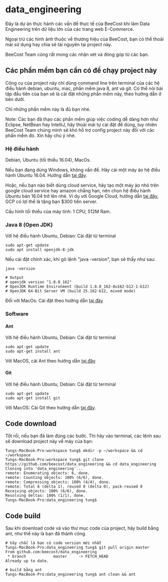 # data_engineering

Đây là dự án thực hành các vấn đề thực tế của BeeCost khi làm Data Engineering trên dữ liệu lớn của các trang web E-Commerce.

Ngoại trừ các hình ảnh thuộc về thương hiệu của BeeCost, bạn có thể thoải mái sử dụng hay chia sẻ tài nguyên tại project này.

BeeCost Team cũng rất mong các nhận xét và đóng góp từ các bạn.

## Các phần mềm bạn cần có để chạy project này

Công cụ của project này chỉ dùng command line trên terminal của các hệ điều hành debian, ubuntu, mac, phần mềm java 8, ant và git. Có thể nói bài tập đầu tiên của bạn sẽ là cài đặt những phần mềm này, theo hướng dẫn ở bên dưới.

Chỉ những phần mềm này là đủ bạn nhé.

Note: Các bạn đã thạo các phần mềm giúp việc coding dễ dàng hơn như Eclipse, NetBean hay IntelliJ, hãy thoải mái tự cài đặt để dùng, tuy nhiên BeeCost Team chúng mình sẽ khó hỗ trợ config project này đối với các phần mềm đó. Xin hãy chú ý nhé.

### Hệ điều hành

Debian, Ubuntu (tối thiểu 16.04), MacOs.

Nếu bạn đang dùng Windows, không vấn đề. Hãy cài một máy ảo hệ điều hành Ubuntu 16.04. Hướng dẫn [tại đây](https://theholmesoffice.com/installing-ubuntu-in-vmware-player-on-windows/).

Hoặc, nếu bạn nào biết dùng cloud service, hãy tạo một máy ảo nhỏ trên google cloud service hay amazon chẳng hạn, nên chọn hệ điều hành Ubuntu bản 16.04 trở lên nhé. Ví dụ với Google Cloud, hướng dẫn [tại đây](https://linuxhint.com/ubuntu_server_google_cloud/), GCP có lợi thế là tặng bạn $300 tiền server.

Cấu hình tối thiểu của máy tính: 1 CPU, 512M Ram.

### Java 8 (Open JDK)

Với hệ điều hành Ubuntu, Debian: Cài đặt từ terminal
```
sudo apt-get update
sudo apt install openjdk-8-jdk
```

Nếu cài đặt chính xác, khi gõ lệnh "java -version", bạn sẽ thấy như sau:
```
java -version

# Output
# openjdk version "1.8.0_162"
# OpenJDK Runtime Environment (build 1.8.0_162-8u162-b12-1-b12)
# OpenJDK 64-Bit Server VM (build 25.162-b12, mixed mode)
```

Đối với MacOs: Cài đặt theo hướng dẫn [tại đây](https://installvirtual.com/install-openjdk-8-on-mac-using-brew-adoptopenjdk/)

### Software

#### Ant
Với hệ điều hành Ubuntu, Debian: Cài đặt từ terminal
```
sudo apt-get update
sudo apt-get install ant
```

Với MacOS, cài Ant theo hướng dẫn [tại đây](https://www.mkyong.com/ant/how-to-apache-ant-on-mac-os-x/)

#### Git
Với hệ điều hành Ubuntu, Debian: Cài đặt từ terminal
```
sudo apt-get update
sudo apt-get install git
```

Với MacOS: Cài Git theo hướng dẫn [tại đây](https://hackernoon.com/install-git-on-mac-a884f0c9d32c).

## Code download

Tốt rồi, nếu bạn đã làm đúng các bước. Thì hãy vào terminal, các lệnh sau sẽ download project này về máy của bạn:
```
Tungs-MacBook-Pro:workspace tung$ mkdir -p ~/workspace && cd ~/workspace
Tungs-MacBook-Pro:workspace tung$ git clone https://github.com/beecost/data_engineering && cd data_engineering
Cloning into 'data_engineering'...
remote: Enumerating objects: 6, done.
remote: Counting objects: 100% (6/6), done.
remote: Compressing objects: 100% (4/4), done.
remote: Total 6 (delta 1), reused 0 (delta 0), pack-reused 0
Receiving objects: 100% (6/6), done.
Resolving deltas: 100% (1/1), done.
Tungs-MacBook-Pro:data_engineering tung$
```

## Code build

Sau khi download code và vào thư mục code của project, hãy build bằng ant, như thế này là bạn đã thành công.
```
# hãy chắc là bạn có code version mới nhất
Tungs-MacBook-Pro:data_engineering tung$ git pull origin master
From github.com:beecost/data_engineering
 * branch            master     -> FETCH_HEAD
Already up to date.

# build bằng ant
Tungs-MacBook-Pro:data_engineering tung$ ant clean && ant
```


